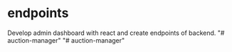# endpoints
Develop admin dashboard with react and create endpoints of backend.
"# auction-manager" 
"# auction-manager" 
